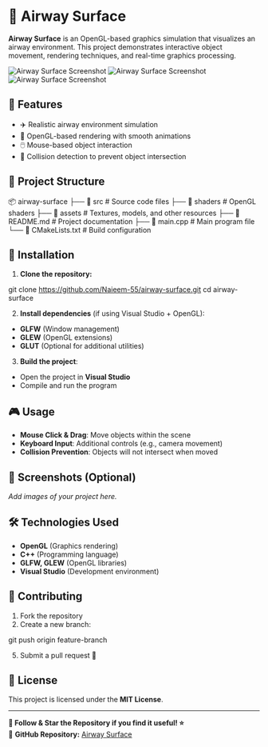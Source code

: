 # 🛫 Airway Surface

**Airway Surface** is an OpenGL-based graphics simulation that visualizes an airway environment. This project demonstrates interactive object movement, rendering techniques, and real-time graphics processing.

![Airway Surface Screenshot](s1.jpg)
![Airway Surface Screenshot](s2.jpg)
![Airway Surface Screenshot](s3.jpg)

## 🚀 Features
- ✈️ Realistic airway environment simulation  
- 🎨 OpenGL-based rendering with smooth animations  
- 🖱️ Mouse-based object interaction  
- 📌 Collision detection to prevent object intersection  

## 📂 Project Structure
📦 airway-surface ├── 📁 src # Source code files ├── 📁 shaders # OpenGL shaders ├── 📁 assets # Textures, models, and other resources ├── 📝 README.md # Project documentation ├── 📄 main.cpp # Main program file └── 📄 CMakeLists.txt # Build configuration 


## 🔧 Installation
1. **Clone the repository:**

git clone https://github.com/Naieem-55/airway-surface.git cd airway-surface

2. **Install dependencies** (if using Visual Studio + OpenGL):  
- **GLFW** (Window management)  
- **GLEW** (OpenGL extensions)  
- **GLUT** (Optional for additional utilities)  
3. **Build the project**:  
- Open the project in **Visual Studio**  
- Compile and run the program  

## 🎮 Usage
- **Mouse Click & Drag**: Move objects within the scene  
- **Keyboard Input**: Additional controls (e.g., camera movement)  
- **Collision Prevention**: Objects will not intersect when moved  

## 📌 Screenshots (Optional)
_Add images of your project here._

## 🛠️ Technologies Used
- **OpenGL** (Graphics rendering)  
- **C++** (Programming language)  
- **GLFW, GLEW** (OpenGL libraries)  
- **Visual Studio** (Development environment)  

## 🤝 Contributing
1. Fork the repository  
2. Create a new branch:  


git push origin feature-branch

5. Submit a pull request 🚀  

## 📜 License
This project is licensed under the **MIT License**.  

---

**📌 Follow & Star the Repository if you find it useful! ⭐**  
📌 **GitHub Repository:** [Airway Surface](https://github.com/Naieem-55/airway-surface)
